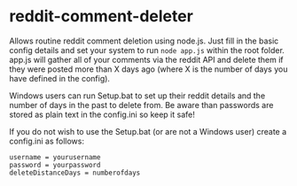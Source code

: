 reddit-comment-deleter
======================
Allows routine reddit comment deletion using node.js. Just fill in the basic config details and set your system to run `node app.js` within the root folder. app.js will gather all of your comments via the reddit API and delete them if they were posted more than X days ago (where X is the number of days you have defined in the config).

Windows users can run Setup.bat to set up their reddit details and the number of days in the past to delete from. Be aware than passwords are stored as plain text in the config.ini so keep it safe!

If you do not wish to use the Setup.bat (or are not a Windows user) create a config.ini as follows:

```
username = yourusername
password = yourpassword
deleteDistanceDays = numberofdays
```